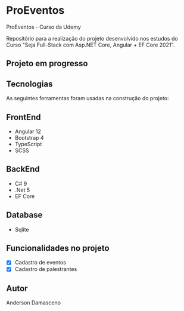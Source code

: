 # ProEventos

ProEventos - Curso da Udemy

Repositório para a realização do projeto desenvolvido nos estudos do Curso "Seja Full-Stack com Asp.NET Core, Angular + EF Core 2021".

## Projeto em progresso

## Tecnologias

As seguintes ferramentas foram usadas na construção do projeto:

## FrontEnd

- Angular 12
- Bootstrap 4
- TypeScript
- SCSS

## BackEnd

- C# 9
- .Net 5
- EF Core

## Database

- Sqlite

## Funcionalidades no projeto

- [x] Cadastro de eventos
- [x] Cadastro de palestrantes

## Autor

Anderson Damasceno
